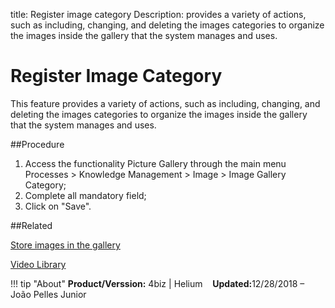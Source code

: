 title:  Register image category
Description: provides a variety of actions, such as including, changing, and deleting the images categories to organize the images inside the gallery that the system manages and uses.

# Register Image Category

This feature provides a variety of actions, such as including, changing, and deleting the images categories to organize the images inside the gallery that the system manages and uses.

##Procedure
1.	Access the functionality Picture Gallery through the main menu Processes > Knowledge Management > Image > Image Gallery Category;
2.	Complete all mandatory field;
3.	Click on "Save".

##Related

[Store images in the gallery](/en-us/4biz-helium/processes/knowledge/configuration/store-images-gallery.html)

<i class='fa fa-youtube-play  fa-2x' style='color:#97ce17;vertical-align: middle;'> </i> [Video Library](https://www.youtube.com/playlist?list=PLB5qK2uzf2ROOaL7DsS86sLx4ilNgruEc)

!!! tip "About"
    <b>Product/Verssion:</b> 4biz | Helium &nbsp;&nbsp;
    <b>Updated:</b>12/28/2018 – João Pelles Junior 


